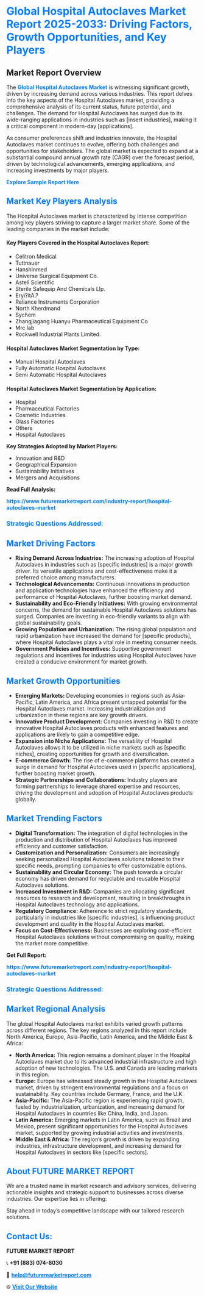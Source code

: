<h1 style="color: #007BFF;">Global Hospital Autoclaves Market Report 2025-2033: Driving Factors, Growth Opportunities, and Key Players</h1>

<section id="overview">
<h2>Market Report Overview</h2>
<p>The <a href="https://www.futuremarketreport.com/industry-report/hospital-autoclaves-market" style="color: #007BFF; text-decoration: none;"><strong>Global Hospital Autoclaves Market</strong></a> is witnessing significant growth, driven by increasing demand across various industries. This report delves into the key aspects of the Hospital Autoclaves market, providing a comprehensive analysis of its current status, future potential, and challenges. The demand for Hospital Autoclaves has surged due to its wide-ranging applications in industries such as [insert industries], making it a critical component in modern-day [applications].</p>
<p>As consumer preferences shift and industries innovate, the Hospital Autoclaves market continues to evolve, offering both challenges and opportunities for stakeholders. The global market is expected to expand at a substantial compound annual growth rate (CAGR) over the forecast period, driven by technological advancements, emerging applications, and increasing investments by major players.</p>
</section>

<section id="overview">
<p><a href="https://www.futuremarketreport.com/request-sample/reportId=124208" style="color: #007BFF; text-decoration: none;"><strong>Explore Sample Report Here</strong></a></p>
</section>

<section id="key-players">
<h2 style="color: #007BFF;">Market Key Players Analysis</h2>
<p>The Hospital Autoclaves market is characterized by intense competition among key players striving to capture a larger market share. Some of the leading companies in the market include:</p>
<h4>Key Players Covered in the Hospital Autoclaves Report:</h4>
<ul><li>Celitron Medical</li><li>Tuttnauer</li><li>Hanshinmed</li><li>Universe Surgical Equipment Co.</li><li>Astell Scientific</li><li>Sterile Safequip And Chemicals Llp.</li><li>Eryi?itA.?</li><li>Reliance Instruments Corporation</li><li>North Kherdmand</li><li>Sychem</li><li>Zhangjiagang Huanyu Pharmaceutical Equipment Co</li><li>Mrc lab</li><li>Rockwell Industrial Plants Limited.</li></ul>
<h4>Hospital Autoclaves Market Segmentation by Type:</h4>
<ul><li>Manual Hospital Autoclaves</li><li>Fully Automatic Hospital Autoclaves</li><li>Semi Automatic Hospital Autoclaves</li></ul>

<h4>Hospital Autoclaves Market Segmentation by Application:</h4>
<ul><li>Hospital</li><li>Pharmaceutical Factories</li><li>Cosmetic Industries</li><li>Glass Factories</li><li>Others</li><li>Hospital Autoclaves</li></ul>
<p><strong>Key Strategies Adopted by Market Players:</strong></p>
<ul>
<li>Innovation and R&D</li>
<li>Geographical Expansion</li>
<li>Sustainability Initiatives</li>
<li>Mergers and Acquisitions</li>
</ul>
</section>

<section>
<p><strong>Read Full Analysis: </strong></p><a href="https://www.futuremarketreport.com/industry-report/hospital-autoclaves-market" style="color: #007BFF; text-decoration: none;"><strong>https://www.futuremarketreport.com/industry-report/hospital-autoclaves-market</strong></a>
<h3 style="color: #007BFF;">Strategic Questions Addressed:</h3>
</section>

<section id="driving-factors">
<h2 style="color: #007BFF;">Market Driving Factors</h2>
<ul>
<li><strong>Rising Demand Across Industries:</strong> The increasing adoption of Hospital Autoclaves in industries such as [specific industries] is a major growth driver. Its versatile applications and cost-effectiveness make it a preferred choice among manufacturers.</li>
<li><strong>Technological Advancements:</strong> Continuous innovations in production and application technologies have enhanced the efficiency and performance of Hospital Autoclaves, further boosting market demand.</li>
<li><strong>Sustainability and Eco-Friendly Initiatives:</strong> With growing environmental concerns, the demand for sustainable Hospital Autoclaves solutions has surged. Companies are investing in eco-friendly variants to align with global sustainability goals.</li>
<li><strong>Growing Population and Urbanization:</strong> The rising global population and rapid urbanization have increased the demand for [specific products], where Hospital Autoclaves plays a vital role in meeting consumer needs.</li>
<li><strong>Government Policies and Incentives:</strong> Supportive government regulations and incentives for industries using Hospital Autoclaves have created a conducive environment for market growth.</li>
</ul>
</section>

<section id="growth-opportunities">
<h2 style="color: #007BFF;">Market Growth Opportunities</h2>
<ul>
<li><strong>Emerging Markets:</strong> Developing economies in regions such as Asia-Pacific, Latin America, and Africa present untapped potential for the Hospital Autoclaves market. Increasing industrialization and urbanization in these regions are key growth drivers.</li>
<li><strong>Innovative Product Development:</strong> Companies investing in R&D to create innovative Hospital Autoclaves products with enhanced features and applications are likely to gain a competitive edge.</li>
<li><strong>Expansion into Niche Applications:</strong> The versatility of Hospital Autoclaves allows it to be utilized in niche markets such as [specific niches], creating opportunities for growth and diversification.</li>
<li><strong>E-commerce Growth:</strong> The rise of e-commerce platforms has created a surge in demand for Hospital Autoclaves used in [specific applications], further boosting market growth.</li>
<li><strong>Strategic Partnerships and Collaborations:</strong> Industry players are forming partnerships to leverage shared expertise and resources, driving the development and adoption of Hospital Autoclaves products globally.</li>
</ul>
</section>

<section id="trending-factors">
<h2 style="color: #007BFF;">Market Trending Factors</h2>
<ul>
<li><strong>Digital Transformation:</strong> The integration of digital technologies in the production and distribution of Hospital Autoclaves has improved efficiency and customer satisfaction.</li>
<li><strong>Customization and Personalization:</strong> Consumers are increasingly seeking personalized Hospital Autoclaves solutions tailored to their specific needs, prompting companies to offer customizable options.</li>
<li><strong>Sustainability and Circular Economy:</strong> The push towards a circular economy has driven demand for recyclable and reusable Hospital Autoclaves solutions.</li>
<li><strong>Increased Investment in R&D:</strong> Companies are allocating significant resources to research and development, resulting in breakthroughs in Hospital Autoclaves technology and applications.</li>
<li><strong>Regulatory Compliance:</strong> Adherence to strict regulatory standards, particularly in industries like [specific industries], is influencing product development and quality in the Hospital Autoclaves market.</li>
<li><strong>Focus on Cost-Effectiveness:</strong> Businesses are exploring cost-efficient Hospital Autoclaves solutions without compromising on quality, making the market more competitive.</li>
</ul>
</section>

<section>
<p><strong>Get Full Report: </strong></p><a href="https://www.futuremarketreport.com/industry-report/hospital-autoclaves-market" style="color: #007BFF; text-decoration: none;"><strong>https://www.futuremarketreport.com/industry-report/hospital-autoclaves-market</strong></a>
<h3 style="color: #007BFF;">Strategic Questions Addressed:</h3>
</section>


<section id="regional-analysis">
<h2 style="color: #007BFF;">Market Regional Analysis</h2>
<p>The global Hospital Autoclaves market exhibits varied growth patterns across different regions. The key regions analyzed in this report include North America, Europe, Asia-Pacific, Latin America, and the Middle East & Africa:</p>
<ul>
<li><strong>North America:</strong> This region remains a dominant player in the Hospital Autoclaves market due to its advanced industrial infrastructure and high adoption of new technologies. The U.S. and Canada are leading markets in this region.</li>
<li><strong>Europe:</strong> Europe has witnessed steady growth in the Hospital Autoclaves market, driven by stringent environmental regulations and a focus on sustainability. Key countries include Germany, France, and the U.K.</li>
<li><strong>Asia-Pacific:</strong> The Asia-Pacific region is experiencing rapid growth, fueled by industrialization, urbanization, and increasing demand for Hospital Autoclaves in countries like China, India, and Japan.</li>
<li><strong>Latin America:</strong> Emerging markets in Latin America, such as Brazil and Mexico, present significant opportunities for the Hospital Autoclaves market, supported by growing industrial activities and investments.</li>
<li><strong>Middle East & Africa:</strong> The region’s growth is driven by expanding industries, infrastructure development, and increasing demand for Hospital Autoclaves in sectors like [specific sectors].</li>
</ul>
</section>

<footer>
<h2 style="color: #007BFF;">About FUTURE MARKET REPORT</h2>
<p>We are a trusted name in market research and advisory services, delivering actionable insights and strategic support to businesses across diverse industries. Our expertise lies in offering:</p>

<p>Stay ahead in today’s competitive landscape with our tailored research solutions.</p>

<h2 style="color: #007BFF;">Contact Us:</h2>
<p><strong>FUTURE MARKET REPORT</strong></p>
<p>📞 <strong>+91 (883) 074-8030</strong></p>
<p>📧 <strong><a href="mailto:help@futuremarketreport.com" style="color: #007BFF;">help@futuremarketreport.com</a></strong></p>
<p>🌐 <strong><a href="https://www.futuremarketreport.com/" style="color: #007BFF;">Visit Our Website</a></strong></p>
</footer>